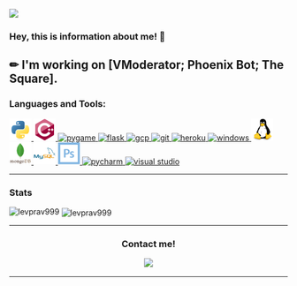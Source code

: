 <img align="left" width="240" src="https://thumbs.dreamstime.com/b/hello-world-modern-calligraphy-text-handwritten-brush-black-ink-isolated-white-background-banner-design-new-bl-114233259.jpg"> <samp> <br>
### Hey, this is information about me! 💎
✏ I'm working on [VModerator; Phoenix Bot; The Square]. <br>
---
<h3 align="left">Languages and Tools:</h3>
<p align="left"> <a href="https://www.python.org" target="_blank" rel="noreferrer"> <img src="https://raw.githubusercontent.com/devicons/devicon/master/icons/python/python-original.svg" alt="python" width="40" height="40"/> </a> <a href="https://www.w3schools.com/cpp/" target="_blank" rel="noreferrer"> <img src="https://raw.githubusercontent.com/devicons/devicon/master/icons/cplusplus/cplusplus-original.svg" alt="cpp" width="40" height="40"/> </a> <a href="https://www.w3schools.com/cs/" target="_blank" rel="noreferrer"> <a href="https://www.jetbrains.com/pycharm/" target="_blank" rel="noreferrer"> <img src="https://camo.githubusercontent.com/1971c0a4f776fb5351c765c37e59630c83cabd52/68747470733a2f2f7777772e707967616d652e6f72672f696d616765732f6c6f676f2e706e67" alt="pygame" width="70" height="40"/> </a> <a href="https://www.pygame.org/" target="_blank" rel="noreferrer"> <img src="https://www.vectorlogo.zone/logos/pocoo_flask/pocoo_flask-icon.svg" alt="flask" width="40" height="40"/> </a> <a href="https://cloud.google.com" target="_blank" rel="noreferrer"> <img src="https://www.vectorlogo.zone/logos/google_cloud/google_cloud-icon.svg" alt="gcp" width="40" height="40"/> </a> <a href="https://git-scm.com/" target="_blank" rel="noreferrer"> <img src="https://www.vectorlogo.zone/logos/git-scm/git-scm-icon.svg" alt="git" width="40" height="40"/> </a> <a href="https://heroku.com" target="_blank" rel="noreferrer"> <img src="https://www.vectorlogo.zone/logos/heroku/heroku-icon.svg" alt="heroku" width="40" height="40"/> </a> <a href="https://www.microsoft.com/ru-ru/software-download/windows10" target="_blank" rel="noreferrer"> <img src="https://evo.audio/wp-content/uploads/2016/05/Windows-10-Icon.png" alt="windows" width="40" height="40"/> </a> <a href="https://www.linux.org/" target="_blank" rel="noreferrer"> <img src="https://raw.githubusercontent.com/devicons/devicon/master/icons/linux/linux-original.svg" alt="linux" width="40" height="40"/> </a> <a href="https://www.mongodb.com/" target="_blank" rel="noreferrer"> <img src="https://raw.githubusercontent.com/devicons/devicon/master/icons/mongodb/mongodb-original-wordmark.svg" alt="mongodb" width="40" height="40"/> </a> <a href="https://www.mysql.com/" target="_blank" rel="noreferrer"> <img src="https://raw.githubusercontent.com/devicons/devicon/master/icons/mysql/mysql-original-wordmark.svg" alt="mysql" width="40" height="40"/> </a> <a href="https://www.photoshop.com/en" target="_blank" rel="noreferrer"> <img src="https://raw.githubusercontent.com/devicons/devicon/master/icons/photoshop/photoshop-line.svg" alt="photoshop" width="40" height="40"/> </a> <a href="https://www.jetbrains.com/pycharm/" target="_blank" rel="noreferrer"> <img src="https://upload.wikimedia.org/wikipedia/commons/1/1d/PyCharm_Icon.svg" alt="pycharm" width="40" height="40"/> </a> <a href="https://www.jetbrains.com/pycharm/" target="_blank" rel="noreferrer"> <img src="https://upload.wikimedia.org/wikipedia/commons/thumb/5/59/Visual_Studio_Icon_2019.svg/512px-Visual_Studio_Icon_2019.svg.png?20210214224138" alt="visual studio" width="40" height="40"/> </a> </p>


---
### **Stats**
  
<p><img align="left" src="https://github-readme-stats.vercel.app/api/top-langs?username=vitnessyt&show_icons=true&locale=en&layout=compact" alt="levprav999" /></p>

<p>&nbsp;<img align="center" src="https://github-readme-stats.vercel.app/api?username=vitnessyt&show_icons=true&locale=en" alt="levprav999" /></p>

---
<h3 align="center">Contact me!</h3>
<p align="center"> <a href="https://discordapp.com/users/656919778572632094"> <img src="https://img.shields.io/badge/Discord-7289DA?style=for-the-badge&logo=discord&logoColor=white"> </a> </p>
  
---
